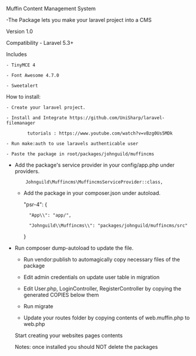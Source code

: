 Muffin Content Management System

 -The Package lets you make your laravel project into a CMS 

Version 1.0

Compatibility - Laravel 5.3+

Includes

	- TinyMCE 4

	- Font Awesome 4.7.0

	- Sweetalert

How to install:

	- Create your laravel project.

	- Install and Integrate https://github.com/UniSharp/laravel-filemanager

			tutorials : https://www.youtube.com/watch?v=vBzg0Us5MDk

	- Run make:auth to use laravels authenticable user

	- Paste the package in root/packages/johnguild/muffincms

  - Add the package's service provider in your config/app.php under providers.

  			Johnguild\Muffincms\MuffincmsServiceProvider::class,

	- Add the package in your composer.json under autoload.

        "psr-4": {

            "App\\": "app/",

            "Johnguild\\Muffincms\\": "packages/johnguild/muffincms/src"

        }

  - Run composer dump-autoload to update the file.

	- Run vendor:publish to automagically copy necessary files of the package

	- Edit admin credentials on update user table in migration

	- Edit User.php, LoginController, RegisterController by copying the generated COPIES below them

	- Run migrate

	- Update your routes folder by copying contents of web.muffin.php to web.php


	Start creating your websites pages contents
	
	
	Notes: once installed you should NOT delete the packages





